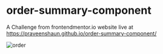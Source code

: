 # order-summary-component
A Challenge from frontendmentor.io website
live at https://praveenshaun.github.io/order-summary-component/


![order](https://user-images.githubusercontent.com/107548190/236675035-59169149-af6d-4561-bc98-a4149af6c6b6.png)
